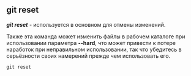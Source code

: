 ## git reset

***git reset*** - используется в основном для отмены изменений.

 Также эта команда может изменить файлы в рабочем каталоге при использовании параметра **--hard**, что может привести к потере наработок при неправильном использовании, так что убедитесь в серьёзности своих намерений прежде чем использовать его.

 ```bach=
 git reset
 ```